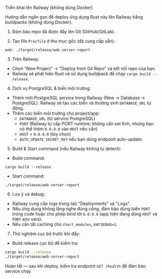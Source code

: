 Triển khai lên Railway (không dùng Docker)

Hướng dẫn ngắn gọn để deploy ứng dụng Rust này lên Railway bằng buildpacks (không dùng Docker).

1. Đảm bảo repo đã được đẩy lên Git (GitHub/GitLab).

2. Tạo file `Procfile` ở thư mục gốc (đã cung cấp sẵn):

```
web: ./target/release/web-server-report
```

3. Trên Railway:
- Chọn "New Project" → "Deploy from Git Repo" và kết nối repo của bạn.
- Railway sẽ phát hiện Rust và sử dụng buildpack để chạy `cargo build --release`.

4. Dịch vụ PostgreSQL & biến môi trường:
- Thêm một PostgreSQL service trong Railway (New → Database → PostgreSQL). Railway sẽ tạo các biến và thường sinh `DATABASE_URL` tự động.
- Thêm các biến môi trường cho project/app:
  - `DATABASE_URL` (từ service PostgreSQL)
  - `PORT` (Railway tự cấp PORT runtime; không cần set tĩnh, nhưng bạn có thể thêm `0.0.0.0` vào `HOST` nếu cần)
  - `HOST` = `0.0.0.0` (tùy chọn)
  - `AUTO_UPDATE_SECRET_KEY` nếu bạn dùng endpoint auto-update.

5. Build & Start command (nếu Railway không tự detect):
- Build command:

```
cargo build --release
```

- Start command:

```
./target/release/web-server-report
```

6. Lưu ý và debug:
- Railway cung cấp logs trong tab "Deployments" và "Logs".
- Nếu ứng dụng không lắng nghe đúng cổng, đảm bảo dùng biến `PORT` trong code hoặc cho phép bind tới `0.0.0.0` (app hiện đang dùng `HOST` và `PORT` env vars).
- Nếu cần tắt caching cho `chart_modules`, set `DEBUG=1`.

7. Thử nghiệm cục bộ trước khi đẩy:
- Build release cục bộ để kiểm tra:

```bash
cargo build --release
./target/release/web-server-report
```

Hoàn tất — sau khi deploy, kiểm tra endpoint `GET /health` để đảm bảo service chạy.
